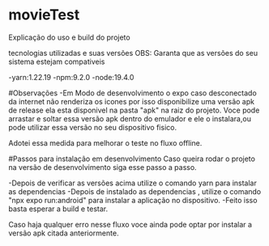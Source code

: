 # movieTest

Explicação do uso e build do projeto

tecnologias utilizadas e suas versões OBS: Garanta que as versões do seu sistema estejam compativeis

-yarn:1.22.19
-npm:9.2.0
-node:19.4.0

#Observações
-Em Modo de desenvolvimento o expo caso desconectado da internet não renderiza os icones por isso disponibilize uma versão apk de release 
ela esta disponivel na pasta "apk" na raiz do projeto. Voce pode arrastar e soltar essa versão apk dentro do emulador e ele o instalara,ou
pode utilizar essa versão no seu dispositivo fisico. 

Adotei essa medida para melhorar o teste no fluxo offline.

#Passos para instalação em desenvolvimento
Caso queira rodar o projeto na versão de desenvolvimento siga esse passo a passo.

-Depois de verificar as versões acima utilize o comando yarn para instalar as dependencias
-Depois de instalado as dependencias , utilize o comando "npx expo run:android" para instalar a aplicação no dispositivo.
-Feito isso basta esperar a build e testar.

Caso haja qualquer erro nesse fluxo voce ainda pode optar por instalar a versão apk citada anteriormente.

